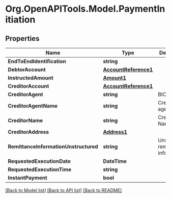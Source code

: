 # Org.OpenAPITools.Model.PaymentInitiation

## Properties

Name | Type | Description | Notes
------------ | ------------- | ------------- | -------------
**EndToEndIdentification** | **string** |  | [optional] 
**DebtorAccount** | [**AccountReference1**](AccountReference1.md) |  | 
**InstructedAmount** | [**Amount1**](Amount1.md) |  | 
**CreditorAccount** | [**AccountReference1**](AccountReference1.md) |  | 
**CreditorAgent** | **string** | BICFI  | [optional] 
**CreditorAgentName** | **string** | Creditor agent name. | [optional] 
**CreditorName** | **string** | Creditor Name. | 
**CreditorAddress** | [**Address1**](Address1.md) |  | [optional] 
**RemittanceInformationUnstructured** | **string** | Unstructured remittance information.  | [optional] 
**RequestedExecutionDate** | **DateTime** |  | [optional] 
**RequestedExecutionTime** | **string** |  | [optional] 
**InstantPayment** | **bool** |  | [optional] 

[[Back to Model list]](../README.md#documentation-for-models) [[Back to API list]](../README.md#documentation-for-api-endpoints) [[Back to README]](../README.md)

